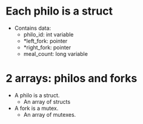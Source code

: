 # Each philo is a struct
- Contains data:
	- philo_id: int variable
	- *left_fork: pointer
	- *right_fork: pointer
	- meal_count: long variable
 
 # 2 arrays: philos and forks
- A philo is a struct.
	- An array of structs
- A fork is a mutex.
	- An array of mutexes.
 